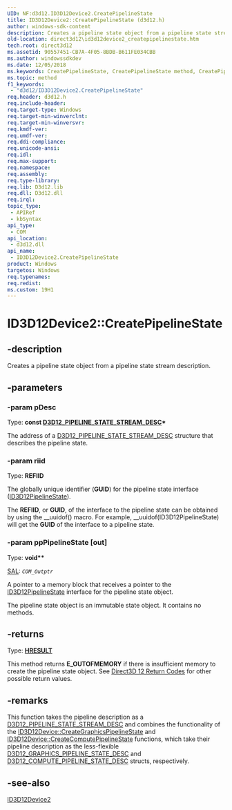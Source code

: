```yaml
---
UID: NF:d3d12.ID3D12Device2.CreatePipelineState
title: ID3D12Device2::CreatePipelineState (d3d12.h)
author: windows-sdk-content
description: Creates a pipeline state object from a pipeline state stream description.
old-location: direct3d12\id3d12device2_createpipelinestate.htm
tech.root: direct3d12
ms.assetid: 90557451-CB7A-4F05-8BDB-B611FE034CBB
ms.author: windowssdkdev
ms.date: 12/05/2018
ms.keywords: CreatePipelineState, CreatePipelineState method, CreatePipelineState method,ID3D12Device2 interface, ID3D12Device2 interface,CreatePipelineState method, ID3D12Device2.CreatePipelineState, ID3D12Device2::CreatePipelineState, d3d12/ID3D12Device2::CreatePipelineState, direct3d12.id3d12device2_createpipelinestate
ms.topic: method
f1_keywords: 
 - "d3d12/ID3D12Device2.CreatePipelineState"
req.header: d3d12.h
req.include-header: 
req.target-type: Windows
req.target-min-winverclnt: 
req.target-min-winversvr: 
req.kmdf-ver: 
req.umdf-ver: 
req.ddi-compliance: 
req.unicode-ansi: 
req.idl: 
req.max-support: 
req.namespace: 
req.assembly: 
req.type-library: 
req.lib: D3d12.lib
req.dll: D3d12.dll
req.irql: 
topic_type:
 - APIRef
 - kbSyntax
api_type:
 - COM
api_location:
 - d3d12.dll
api_name:
 - ID3D12Device2.CreatePipelineState
product: Windows
targetos: Windows
req.typenames: 
req.redist: 
ms.custom: 19H1
---
```


# ID3D12Device2::CreatePipelineState


## -description


Creates a pipeline state object from a pipeline state stream description.


## -parameters




### -param pDesc

Type: <b>const <a href="https://docs.microsoft.com/windows/desktop/api/d3d12/ns-d3d12-d3d12_pipeline_state_stream_desc">D3D12_PIPELINE_STATE_STREAM_DESC</a>*</b>

The address of a <a href="https://docs.microsoft.com/windows/desktop/api/d3d12/ns-d3d12-d3d12_pipeline_state_stream_desc">D3D12_PIPELINE_STATE_STREAM_DESC</a> structure that describes the pipeline state.


### -param riid

Type: <b>REFIID</b>

The globally unique identifier (<b>GUID</b>) for the pipeline state interface (<a href="https://docs.microsoft.com/windows/desktop/api/d3d12/nn-d3d12-id3d12pipelinestate">ID3D12PipelineState</a>).

The <b>REFIID</b>, or <b>GUID</b>, of the interface to the pipeline state can be obtained by using the __uuidof() macro. For example, __uuidof(ID3D12PipelineState) will get the <b>GUID</b> of the interface to a pipeline state.


### -param ppPipelineState [out]

Type: <b>void**</b>

<a href="https://docs.microsoft.com/visualstudio/code-quality/annotating-function-parameters-and-return-values?view=vs-2015">SAL</a>: <code>_COM_Outptr_</code>

A pointer to a memory block that receives a pointer to the <a href="https://docs.microsoft.com/windows/desktop/api/d3d12/nn-d3d12-id3d12pipelinestate">ID3D12PipelineState</a> interface for the pipeline state object.

The pipeline state object is an immutable state object. It contains no methods.


## -returns



Type: <b><a href="https://docs.microsoft.com/previous-versions/windows/desktop/legacy/hh437604(v=vs.85)">HRESULT</a></b>

This method returns <b>E_OUTOFMEMORY</b> if there is insufficient memory to create the pipeline state object. See <a href="https://docs.microsoft.com/windows/desktop/direct3d12/d3d12-graphics-reference-returnvalues">Direct3D 12 Return Codes</a> for other possible return values.




## -remarks



This function takes the pipeline description as a <a href="https://docs.microsoft.com/windows/desktop/api/d3d12/ns-d3d12-d3d12_pipeline_state_stream_desc">D3D12_PIPELINE_STATE_STREAM_DESC</a> and combines the functionality of the <a href="https://docs.microsoft.com/windows/desktop/api/d3d12/nf-d3d12-id3d12device-creategraphicspipelinestate">ID3D12Device::CreateGraphicsPipelineState</a> and <a href="https://docs.microsoft.com/windows/desktop/api/d3d12/nf-d3d12-id3d12device-createcomputepipelinestate">ID3D12Device::CreateComputePipelineState</a> functions, which take their pipeline description as the less-flexible <a href="https://docs.microsoft.com/windows/desktop/api/d3d12/ns-d3d12-d3d12_graphics_pipeline_state_desc">D3D12_GRAPHICS_PIPELINE_STATE_DESC</a> and <a href="https://docs.microsoft.com/windows/desktop/api/d3d12/ns-d3d12-d3d12_compute_pipeline_state_desc">D3D12_COMPUTE_PIPELINE_STATE_DESC</a> structs, respectively.




## -see-also




<a href="https://docs.microsoft.com/windows/desktop/api/d3d12/nn-d3d12-id3d12device2">ID3D12Device2</a>
 

 


